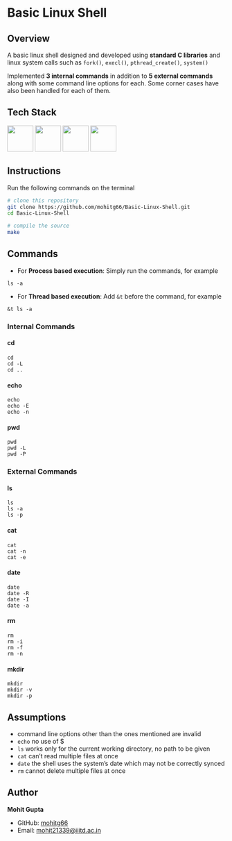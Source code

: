 # Basic Linux Shell

## Overview
A basic linux shell designed and developed using **standard C libraries** and linux system calls such as `fork()`, `execl()`, `pthread_create()`, `system()`

Implemented **3 internal commands** in addition to **5 external commands** along with some command line options for each. Some corner cases have also been handled for each of them.


## Tech Stack

<img height="60px" src="https://upload.wikimedia.org/wikipedia/commons/thumb/1/18/C_Programming_Language.svg/570px-C_Programming_Language.svg.png?20201031132917"> <img height="60px" src="https://cdn.svgporn.com/logos/linux-tux.svg"> <img height="60px" src="https://upload.wikimedia.org/wikipedia/commons/thumb/a/a5/Archlinux-icon-crystal-64.svg/120px-Archlinux-icon-crystal-64.svg.png?20221007043523"> <img height="60px" src="https://logos-world.net/wp-content/uploads/2022/03/VMware-Logo-700x394.png">

 
## Instructions
Run the following commands on the terminal

```bash
# clone this repository
git clone https://github.com/mohitg66/Basic-Linux-Shell.git
cd Basic-Linux-Shell

# compile the source
make
```

## Commands

- For **Process based execution**: Simply run the commands, for example
<!-- ``` -->
`ls -a`
<!-- ``` -->

- For **Thread based execution**: Add  `&t` before the command, for example
```
&t ls -a
```


### Internal Commands
#### **cd**
```
cd
cd -L
cd ..
```

#### **echo**
```
echo
echo -E
echo -n
```

#### **pwd**
```
pwd
pwd -L
pwd -P
```

### External Commands
#### **ls**
```
ls
ls -a
ls -p
```

#### **cat**
```
cat
cat -n
cat -e
```

#### **date**
```
date
date -R
date -I
date -a
```

#### **rm**
```
rm
rm -i
rm -f
rm -n
```

#### **mkdir**
```
mkdir
mkdir -v
mkdir -p
```


## Assumptions
- command line options other than the ones mentioned are invalid
-  `echo` no use of $
- `ls` works only for the current working directory, no path to be given
- `cat` can’t read multiple files at once
- `date` the shell uses the system’s date which may not be correctly synced
- `rm` cannot delete multiple files at once


## Author

**Mohit Gupta**

- GitHub: [mohitg66](https://github.com/mohitg66/)
- Email: [mohit21339@iiitd.ac.in](mailto:mohit21339@iiitd.ac.in)
